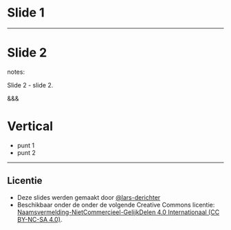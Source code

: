 # Slide 1

---

<!-- .slide: data-background-image="https://via.placeholder.com/1920x1080" data-background-size="contain" -->

# Slide 2

notes:

Slide 2 - slide 2.

&&&

# Vertical

- punt 1 <!-- .element: class="fragment" -->
- punt 2 <!-- .element: class="fragment" -->

---

## Licentie

- Deze slides werden gemaakt door [@lars-derichter](https://github.com/lars-derichter)
- Beschikbaar onder de onder de volgende Creative Commons licentie: [Naamsvermelding-NietCommercieel-GelijkDelen 4.0 Internationaal (CC BY-NC-SA 4.0)](https://creativecommons.org/licenses/by-nc-sa/4.0/deed.nl).

